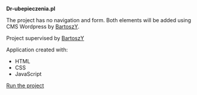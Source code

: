 <b>Dr-ubepieczenia.pl</b>

The project has no navigation and form. Both elements will be added using CMS Wordpress by <a href="https://github.com/BartoszY" target="_blank">BartoszY</a>. 

Project supervised by <a href="https://github.com/BartoszY" target="_blank">BartoszY</a>

Application created with:

- HTML
- CSS
- JavaScript

[Run the project](https://orionfanweb1701.github.io/dr-ubezpieczenia-project/)
